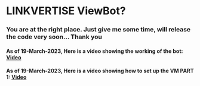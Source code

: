 <h1>LINKVERTISE ViewBot?</h1>
<h3> You are at the right place. Just give me some time, will release the code very soon... Thank you</h3>
<h4>As of 19-March-2023, Here is a video showing the working of the bot: <a href="https://youtu.be/N_7KmvjwtIk"> Video </a></h4>
<h4>As of 19-March-2023, Here is a video showing how to set up the VM PART 1: <a href="https://youtu.be/csf6_MACrTA"> Video </a></h4>

